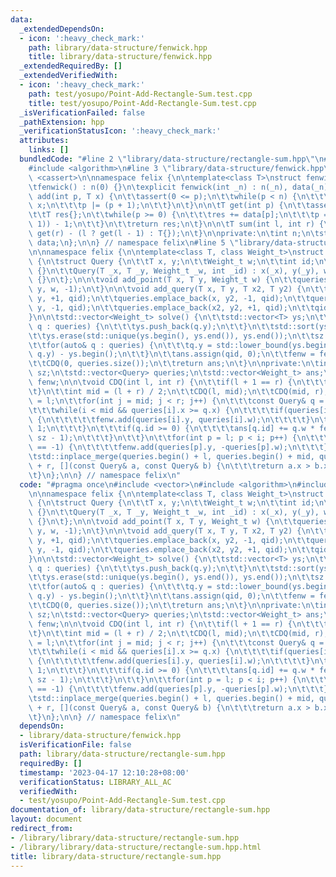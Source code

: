 ```yaml
---
data:
  _extendedDependsOn:
  - icon: ':heavy_check_mark:'
    path: library/data-structure/fenwick.hpp
    title: library/data-structure/fenwick.hpp
  _extendedRequiredBy: []
  _extendedVerifiedWith:
  - icon: ':heavy_check_mark:'
    path: test/yosupo/Point-Add-Rectangle-Sum.test.cpp
    title: test/yosupo/Point-Add-Rectangle-Sum.test.cpp
  _isVerificationFailed: false
  _pathExtension: hpp
  _verificationStatusIcon: ':heavy_check_mark:'
  attributes:
    links: []
  bundledCode: "#line 2 \"library/data-structure/rectangle-sum.hpp\"\n#include <vector>\n\
    #include <algorithm>\n#line 3 \"library/data-structure/fenwick.hpp\"\n#include\
    \ <cassert>\n\nnamespace felix {\n\ntemplate<class T>\nstruct fenwick {\npublic:\n\
    \tfenwick() : n(0) {}\n\texplicit fenwick(int _n) : n(_n), data(_n) {}\n\n\tvoid\
    \ add(int p, T x) {\n\t\tassert(0 <= p);\n\t\twhile(p < n) {\n\t\t\tdata[p] +=\
    \ x;\n\t\t\tp |= (p + 1);\n\t\t}\n\t}\n\n\tT get(int p) {\n\t\tassert(p < n);\n\
    \t\tT res{};\n\t\twhile(p >= 0) {\n\t\t\tres += data[p];\n\t\t\tp = (p & (p +\
    \ 1)) - 1;\n\t\t}\n\t\treturn res;\n\t}\n\n\tT sum(int l, int r) {\n\t\treturn\
    \ get(r) - (l ? get(l - 1) : T{});\n\t}\n\nprivate:\n\tint n;\n\tstd::vector<T>\
    \ data;\n};\n\n} // namespace felix\n#line 5 \"library/data-structure/rectangle-sum.hpp\"\
    \n\nnamespace felix {\n\ntemplate<class T, class Weight_t>\nstruct RectangleSum\
    \ {\n\tstruct Query {\n\t\tT x, y;\n\t\tWeight_t w;\n\t\tint id;\n\n\t\tQuery()\
    \ {}\n\t\tQuery(T _x, T _y, Weight_t _w, int _id) : x(_x), y(_y), w(_w), id(_id)\
    \ {}\n\t};\n\n\tvoid add_point(T x, T y, Weight_t w) {\n\t\tqueries.emplace_back(x,\
    \ y, w, -1);\n\t}\n\n\tvoid add_query(T x, T y, T x2, T y2) {\n\t\tqueries.emplace_back(x,\
    \ y, +1, qid);\n\t\tqueries.emplace_back(x, y2, -1, qid);\n\t\tqueries.emplace_back(x2,\
    \ y, -1, qid);\n\t\tqueries.emplace_back(x2, y2, +1, qid);\n\t\tqid += 1;\n\t\
    }\n\n\tstd::vector<Weight_t> solve() {\n\t\tstd::vector<T> ys;\n\t\tfor(auto&\
    \ q : queries) {\n\t\t\tys.push_back(q.y);\n\t\t}\n\t\tstd::sort(ys.begin(), ys.end());\n\
    \t\tys.erase(std::unique(ys.begin(), ys.end()), ys.end());\n\t\tsz = (int) ys.size();\n\
    \t\tfor(auto& q : queries) {\n\t\t\tq.y = std::lower_bound(ys.begin(), ys.end(),\
    \ q.y) - ys.begin();\n\t\t}\n\t\tans.assign(qid, 0);\n\t\tfenw = fenwick<Weight_t>(sz);\n\
    \t\tCDQ(0, queries.size());\n\t\treturn ans;\n\t}\n\nprivate:\n\tint qid = 0,\
    \ sz;\n\tstd::vector<Query> queries;\n\tstd::vector<Weight_t> ans;\n\tfenwick<Weight_t>\
    \ fenw;\n\n\tvoid CDQ(int l, int r) {\n\t\tif(l + 1 == r) {\n\t\t\treturn;\n\t\
    \t}\n\t\tint mid = (l + r) / 2;\n\t\tCDQ(l, mid);\n\t\tCDQ(mid, r);\n\t\tint i\
    \ = l;\n\t\tfor(int j = mid; j < r; j++) {\n\t\t\tconst Query& q = queries[j];\n\
    \t\t\twhile(i < mid && queries[i].x >= q.x) {\n\t\t\t\tif(queries[i].id == -1)\
    \ {\n\t\t\t\t\tfenw.add(queries[i].y, queries[i].w);\n\t\t\t\t}\n\t\t\t\ti +=\
    \ 1;\n\t\t\t}\n\t\t\tif(q.id >= 0) {\n\t\t\t\tans[q.id] += q.w * fenw.sum(q.y,\
    \ sz - 1);\n\t\t\t}\n\t\t}\n\t\tfor(int p = l; p < i; p++) {\n\t\t\tif(queries[p].id\
    \ == -1) {\n\t\t\t\tfenw.add(queries[p].y, -queries[p].w);\n\t\t\t}\n\t\t}\n\t\
    \tstd::inplace_merge(queries.begin() + l, queries.begin() + mid, queries.begin()\
    \ + r, [](const Query& a, const Query& b) {\n\t\t\treturn a.x > b.x;\n\t\t});\n\
    \t}\n};\n\n} // namespace felix\n"
  code: "#pragma once\n#include <vector>\n#include <algorithm>\n#include \"fenwick.hpp\"\
    \n\nnamespace felix {\n\ntemplate<class T, class Weight_t>\nstruct RectangleSum\
    \ {\n\tstruct Query {\n\t\tT x, y;\n\t\tWeight_t w;\n\t\tint id;\n\n\t\tQuery()\
    \ {}\n\t\tQuery(T _x, T _y, Weight_t _w, int _id) : x(_x), y(_y), w(_w), id(_id)\
    \ {}\n\t};\n\n\tvoid add_point(T x, T y, Weight_t w) {\n\t\tqueries.emplace_back(x,\
    \ y, w, -1);\n\t}\n\n\tvoid add_query(T x, T y, T x2, T y2) {\n\t\tqueries.emplace_back(x,\
    \ y, +1, qid);\n\t\tqueries.emplace_back(x, y2, -1, qid);\n\t\tqueries.emplace_back(x2,\
    \ y, -1, qid);\n\t\tqueries.emplace_back(x2, y2, +1, qid);\n\t\tqid += 1;\n\t\
    }\n\n\tstd::vector<Weight_t> solve() {\n\t\tstd::vector<T> ys;\n\t\tfor(auto&\
    \ q : queries) {\n\t\t\tys.push_back(q.y);\n\t\t}\n\t\tstd::sort(ys.begin(), ys.end());\n\
    \t\tys.erase(std::unique(ys.begin(), ys.end()), ys.end());\n\t\tsz = (int) ys.size();\n\
    \t\tfor(auto& q : queries) {\n\t\t\tq.y = std::lower_bound(ys.begin(), ys.end(),\
    \ q.y) - ys.begin();\n\t\t}\n\t\tans.assign(qid, 0);\n\t\tfenw = fenwick<Weight_t>(sz);\n\
    \t\tCDQ(0, queries.size());\n\t\treturn ans;\n\t}\n\nprivate:\n\tint qid = 0,\
    \ sz;\n\tstd::vector<Query> queries;\n\tstd::vector<Weight_t> ans;\n\tfenwick<Weight_t>\
    \ fenw;\n\n\tvoid CDQ(int l, int r) {\n\t\tif(l + 1 == r) {\n\t\t\treturn;\n\t\
    \t}\n\t\tint mid = (l + r) / 2;\n\t\tCDQ(l, mid);\n\t\tCDQ(mid, r);\n\t\tint i\
    \ = l;\n\t\tfor(int j = mid; j < r; j++) {\n\t\t\tconst Query& q = queries[j];\n\
    \t\t\twhile(i < mid && queries[i].x >= q.x) {\n\t\t\t\tif(queries[i].id == -1)\
    \ {\n\t\t\t\t\tfenw.add(queries[i].y, queries[i].w);\n\t\t\t\t}\n\t\t\t\ti +=\
    \ 1;\n\t\t\t}\n\t\t\tif(q.id >= 0) {\n\t\t\t\tans[q.id] += q.w * fenw.sum(q.y,\
    \ sz - 1);\n\t\t\t}\n\t\t}\n\t\tfor(int p = l; p < i; p++) {\n\t\t\tif(queries[p].id\
    \ == -1) {\n\t\t\t\tfenw.add(queries[p].y, -queries[p].w);\n\t\t\t}\n\t\t}\n\t\
    \tstd::inplace_merge(queries.begin() + l, queries.begin() + mid, queries.begin()\
    \ + r, [](const Query& a, const Query& b) {\n\t\t\treturn a.x > b.x;\n\t\t});\n\
    \t}\n};\n\n} // namespace felix\n"
  dependsOn:
  - library/data-structure/fenwick.hpp
  isVerificationFile: false
  path: library/data-structure/rectangle-sum.hpp
  requiredBy: []
  timestamp: '2023-04-17 12:10:28+08:00'
  verificationStatus: LIBRARY_ALL_AC
  verifiedWith:
  - test/yosupo/Point-Add-Rectangle-Sum.test.cpp
documentation_of: library/data-structure/rectangle-sum.hpp
layout: document
redirect_from:
- /library/library/data-structure/rectangle-sum.hpp
- /library/library/data-structure/rectangle-sum.hpp.html
title: library/data-structure/rectangle-sum.hpp
---
```


